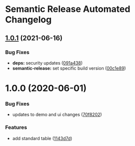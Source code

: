 # Semantic Release Automated Changelog

## [1.0.1](https://github.com/AlaskaAirlines/auro-table/compare/v1.0.0...v1.0.1) (2021-06-16)


### Bug Fixes

* **deps:** security updates ([091a438](https://github.com/AlaskaAirlines/auro-table/commit/091a4384638dbba16d37b88fc8378826437629d6))
* **semantic-release:** set specific build version ([00c1e89](https://github.com/AlaskaAirlines/auro-table/commit/00c1e89378fb13281ebf8d7125b7520c5d41221c))

# 1.0.0 (2020-06-01)


### Bug Fixes

* updates to demo and ui changes ([70f8202](https://github.com/AlaskaAirlines/auro-table/commit/70f82026a60094438178eb6653715e1c14724ca4))


### Features

* add standard table ([1143d7d](https://github.com/AlaskaAirlines/auro-table/commit/1143d7d1a517241fcc36bed4e20aa56e835266e1))
